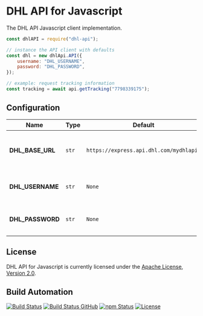 # DHL API for Javascript

The DHL API Javascript client implementation.

```javascript
const dhlAPI = require("dhl-api");

// instance the API client with defaults
const dhl = new dhlApi.API({
    username: "DHL_USERNAME",
    password: "DHL_PASSWORD",
});

// example: request tracking information
const tracking = await api.getTracking("7798339175");
```

## Configuration

| Name             | Type  | Default                                 | Description                                                    |
| ---------------- | ----- | --------------------------------------- | -------------------------------------------------------------- |
| **DHL_BASE_URL** | `str` | `https://express.api.dhl.com/mydhlapi/` | The base URL that is going to be used for DHL API connections. |
| **DHL_USERNAME** | `str` | `None`                                  | The DHL API username to be used for authentication             |
| **DHL_PASSWORD** | `str` | `None`                                  | The DHL API password to be used for authentication             |

## License

DHL API for Javascript is currently licensed under the [Apache License, Version 2.0](http://www.apache.org/licenses/).

## Build Automation

[![Build Status](https://app.travis-ci.com/ripe-tech/dhl-api-js.svg?branch=master)](https://travis-ci.com/github/ripe-tech/dhl-api-js)
[![Build Status GitHub](https://github.com/ripe-tech/dhl-api-js/workflows/Main%20Workflow/badge.svg)](https://github.com/ripe-tech/dhl-api-js/actions)
[![npm Status](https://img.shields.io/npm/v/dhl-api.svg)](https://www.npmjs.com/package/dhl-api)
[![License](https://img.shields.io/badge/license-Apache%202.0-blue.svg)](https://www.apache.org/licenses/)
